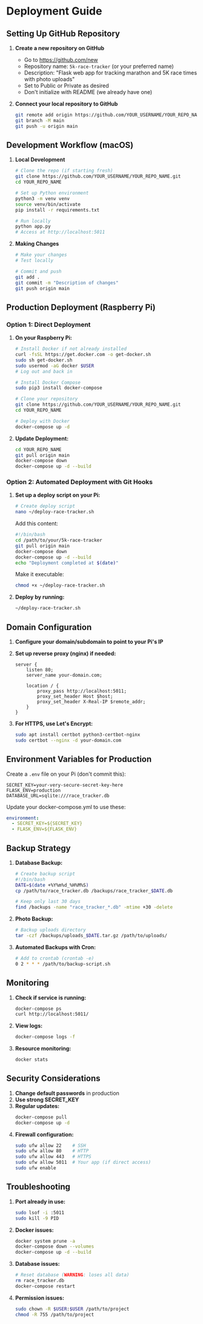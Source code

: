 # Deployment Guide

## Setting Up GitHub Repository

1. **Create a new repository on GitHub**
   - Go to https://github.com/new
   - Repository name: `5k-race-tracker` (or your preferred name)
   - Description: "Flask web app for tracking marathon and 5K race times with photo uploads"
   - Set to Public or Private as desired
   - Don't initialize with README (we already have one)

2. **Connect your local repository to GitHub**
   ```bash
   git remote add origin https://github.com/YOUR_USERNAME/YOUR_REPO_NAME.git
   git branch -M main
   git push -u origin main
   ```

## Development Workflow (macOS)

1. **Local Development**
   ```bash
   # Clone the repo (if starting fresh)
   git clone https://github.com/YOUR_USERNAME/YOUR_REPO_NAME.git
   cd YOUR_REPO_NAME
   
   # Set up Python environment
   python3 -m venv venv
   source venv/bin/activate
   pip install -r requirements.txt
   
   # Run locally
   python app.py
   # Access at http://localhost:5011
   ```

2. **Making Changes**
   ```bash
   # Make your changes
   # Test locally
   
   # Commit and push
   git add .
   git commit -m "Description of changes"
   git push origin main
   ```

## Production Deployment (Raspberry Pi)

### Option 1: Direct Deployment

1. **On your Raspberry Pi:**
   ```bash
   # Install Docker if not already installed
   curl -fsSL https://get.docker.com -o get-docker.sh
   sudo sh get-docker.sh
   sudo usermod -aG docker $USER
   # Log out and back in
   
   # Install Docker Compose
   sudo pip3 install docker-compose
   
   # Clone your repository
   git clone https://github.com/YOUR_USERNAME/YOUR_REPO_NAME.git
   cd YOUR_REPO_NAME
   
   # Deploy with Docker
   docker-compose up -d
   ```

2. **Update Deployment:**
   ```bash
   cd YOUR_REPO_NAME
   git pull origin main
   docker-compose down
   docker-compose up -d --build
   ```

### Option 2: Automated Deployment with Git Hooks

1. **Set up a deploy script on your Pi:**
   ```bash
   # Create deploy script
   nano ~/deploy-race-tracker.sh
   ```

   Add this content:
   ```bash
   #!/bin/bash
   cd /path/to/your/5k-race-tracker
   git pull origin main
   docker-compose down
   docker-compose up -d --build
   echo "Deployment completed at $(date)"
   ```

   Make it executable:
   ```bash
   chmod +x ~/deploy-race-tracker.sh
   ```

2. **Deploy by running:**
   ```bash
   ~/deploy-race-tracker.sh
   ```

## Domain Configuration

1. **Configure your domain/subdomain to point to your Pi's IP**
2. **Set up reverse proxy (nginx) if needed:**
   ```nginx
   server {
       listen 80;
       server_name your-domain.com;
       
       location / {
           proxy_pass http://localhost:5011;
           proxy_set_header Host $host;
           proxy_set_header X-Real-IP $remote_addr;
       }
   }
   ```

3. **For HTTPS, use Let's Encrypt:**
   ```bash
   sudo apt install certbot python3-certbot-nginx
   sudo certbot --nginx -d your-domain.com
   ```

## Environment Variables for Production

Create a `.env` file on your Pi (don't commit this):
```env
SECRET_KEY=your-very-secure-secret-key-here
FLASK_ENV=production
DATABASE_URL=sqlite:///race_tracker.db
```

Update your docker-compose.yml to use these:
```yaml
environment:
  - SECRET_KEY=${SECRET_KEY}
  - FLASK_ENV=${FLASK_ENV}
```

## Backup Strategy

1. **Database Backup:**
   ```bash
   # Create backup script
   #!/bin/bash
   DATE=$(date +%Y%m%d_%H%M%S)
   cp /path/to/race_tracker.db /backups/race_tracker_$DATE.db
   
   # Keep only last 30 days
   find /backups -name "race_tracker_*.db" -mtime +30 -delete
   ```

2. **Photo Backup:**
   ```bash
   # Backup uploads directory
   tar -czf /backups/uploads_$DATE.tar.gz /path/to/uploads/
   ```

3. **Automated Backups with Cron:**
   ```bash
   # Add to crontab (crontab -e)
   0 2 * * * /path/to/backup-script.sh
   ```

## Monitoring

1. **Check if service is running:**
   ```bash
   docker-compose ps
   curl http://localhost:5011/
   ```

2. **View logs:**
   ```bash
   docker-compose logs -f
   ```

3. **Resource monitoring:**
   ```bash
   docker stats
   ```

## Security Considerations

1. **Change default passwords** in production
2. **Use strong SECRET_KEY**
3. **Regular updates:**
   ```bash
   docker-compose pull
   docker-compose up -d
   ```
4. **Firewall configuration:**
   ```bash
   sudo ufw allow 22    # SSH
   sudo ufw allow 80    # HTTP
   sudo ufw allow 443   # HTTPS
   sudo ufw allow 5011  # Your app (if direct access)
   sudo ufw enable
   ```

## Troubleshooting

1. **Port already in use:**
   ```bash
   sudo lsof -i :5011
   sudo kill -9 PID
   ```

2. **Docker issues:**
   ```bash
   docker system prune -a
   docker-compose down --volumes
   docker-compose up -d --build
   ```

3. **Database issues:**
   ```bash
   # Reset database (WARNING: loses all data)
   rm race_tracker.db
   docker-compose restart
   ```

4. **Permission issues:**
   ```bash
   sudo chown -R $USER:$USER /path/to/project
   chmod -R 755 /path/to/project
   ```
